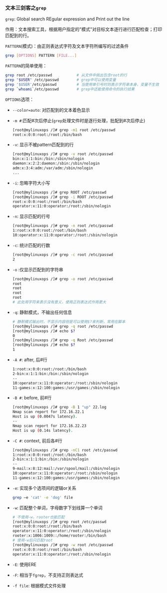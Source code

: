 ### 文本三剑客之`grep`

`grep`: Global search REgular expression and Print out the line

作用：文本搜索工具，根据用户指定的"模式"对目标文本逐行进行匹配检查；打印匹配到的行。

`PATTERN`(模式)：由正则表达式字符及文本字符所编写的过滤条件

```bash
grep [OPTIONS] PATTERN [FILE...]
```

`PATTERN`的简单使用：

```bash
grep root /etc/passwd 			# 从文件中挑出包含root的行
grep "$USER" /etc/passwd 		# grep中可以使用变量
grep '$USER'/etc/passwd			# 当使用单引号时则表示字符串本身，变量不生效
grep `whoami`/etc/passwd		# grep中还能使用命令的执行结果
```

`OPTIONS`选项：

* `--color=auto`: 对匹配到的文本着色显示

* `-m #`:匹配#次后停止(`grep`处理文件时是逐行处理，批配到#次后停止)

  ```bash
  [root@mylinuxops /]# grep -m1 root /etc/passwd
  root:x:0:0:root:/root:/bin/bash
  ```

* `-v`: 显示不被pattern匹配到的行

  ```bash
  [root@mylinuxops /]# grep -v root /etc/passwd
  bin:x:1:1:bin:/bin:/sbin/nologin
  daemon:x:2:2:daemon:/sbin:/sbin/nologin
  adm:x:3:4:adm:/var/adm:/sbin/nologin
  ...
  ```

* `-i`: 忽略字符大小写

  ```bash
  [root@mylinuxops /]# grep ROOT /etc/passwd
  [root@mylinuxops /]# grep -i ROOT /etc/passwd
  root:x:0:0:root:/root:/bin/bash
  operator:x:11:0:operator:/root:/sbin/nologin
  ```

* `-n`: 显示匹配的行号

  ```bash
  [root@mylinuxops /]# grep -n root /etc/passwd
  1:root:x:0:0:root:/root:/bin/bash
  10:operator:x:11:0:operator:/root:/sbin/nologin
  ```

* `-c`: 统计匹配的行数

  ```bash
  [root@mylinuxops /]# grep -c root /etc/passwd
  2
  ```

* `-o` :仅显示匹配到的字符串

  ```bash
  [root@mylinuxops /]# grep -o root /etc/passwd
  root
  root
  root
  root
  # 此处用字符来表示没有意义，使用正则表达式作用更大
  ```

* `-q`: 静默模式，不输出任何信息

  ```bash
  # 静默模式输出时，不显示内容但是可以使用$?来判断，常用在脚本
  [root@mylinuxops /]# grep -q root /etc/passwd
  [root@mylinuxops /]# echo $?
  0
  [root@mylinuxops /]# grep -q Root /etc/passwd
  [root@mylinuxops /]# echo $?
  1
  ```

* `-A #`: after, 后#行

  ```bash
  1:root:x:0:0:root:/root:/bin/bash
  2-bin:x:1:1:bin:/bin:/sbin/nologin
  --
  10:operator:x:11:0:operator:/root:/sbin/nologin
  11-games:x:12:100:games:/usr/games:/sbin/nologin
  ```

* `-B #`: before, 前#行

  ```bash
  [root@mylinuxops /]# grep -B 1 "up" 22.log 
  Nmap scan report for 172.16.22.1
  Host is up (0.0047s latency).
  --
  Nmap scan report for 172.16.22.23
  Host is up (0.14s latency).
  ```

* `-C #`: context, 前后各#行

  ```bash
  [root@mylinuxops /]# grep -nC1 root /etc/passwd
  1:root:x:0:0:root:/root:/bin/bash
  2-bin:x:1:1:bin:/bin:/sbin/nologin
  --
  9-mail:x:8:12:mail:/var/spool/mail:/sbin/nologin
  10:operator:x:11:0:operator:/root:/sbin/nologin
  11-games:x:12:100:games:/usr/games:/sbin/nologin
  ```

* `-e`: 实现多个选项间的逻辑or关系

  ```bash
  grep –e 'cat' -e 'dog' file
  ```

* `-w`: 匹配整个单词，字母数字下划线算一个单词

  ```bash
  # 不使用-w，rooter也能匹配
  [root@mylinuxops /]# grep root /etc/passwd
  root:x:0:0:root:/root:/bin/bash
  operator:x:11:0:operator:/root:/sbin/nologin
  rooter:x:1006:1009::/home/rooter:/bin/bash
  # 使用-w后只匹配root
  [root@mylinuxops /]# grep -w root /etc/passwd
  root:x:0:0:root:/root:/bin/bash
  operator:x:11:0:operator:/root:/sbin/nologin
  ```

  

* `-E`: 使用ERE

* `-F`: 相当于`fgrep`，不支持正则表达式

* `-f file`: 根据模式文件处理